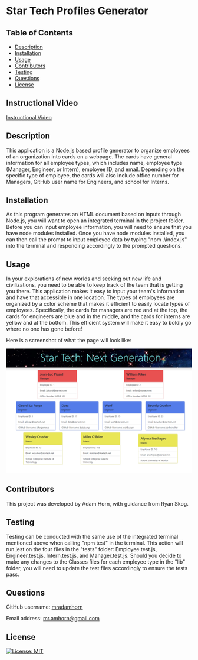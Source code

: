 # Star Tech Profiles Generator

## Table of Contents
- [Description](#description)
- [Installation](#installation)
- [Usage](#usage)
- [Contributors](#contributors)
- [Testing](#testing)
- [Questions](#questions)
- [License](#license)

## Instructional Video
[Instructional Video](https://drive.google.com/file/d/1Wa_Lo4BhqAqUVIBHqLvVoCBXCohMMw2L/view?usp=sharing)

## Description
This application is a Node.js based profile generator to organize employees of an organization into cards on a webpage. The cards have general information for all employee types, which includes name, employee type (Manager, Engineer, or Intern), employee ID, and email. Depending on the specific type of employee, the cards will also include office number for Managers, GitHub user name for Engineers, and school for Interns. 

## Installation
As this program generates an HTML document based on inputs through Node.js, you will want to open an integrated terminal in the project folder. Before you can input employee information, you will need to ensure that you have node modules installed. Once you have node modules installed, you can then call the prompt to input employee data by typing "npm .\index.js" into the terminal and responding accordingly to the prompted questions. 

## Usage
In your explorations of new worlds and seeking out new life and civilizations, you need to be able to keep track of the team that is getting you there. This application makes it easy to input your team's information and have that accessible in one location. The types of employees are organized by a color scheme that makes it efficient to easily locate types of employees. Specifically, the cards for managers are red and at the top, the cards for engineers are blue and in the middle, and the cards for interns are yellow and at the bottom. This efficient system will make it easy to boldly go where no one has gone before!

Here is a screenshot of what the page will look like:

![Screenshot of employee cards on page](./dist/assets/startech-screenshot.png)

## Contributors
This project was developed by Adam Horn, with guidance from Ryan Skog.

## Testing
Testing can be conducted with the same use of the integrated terminal mentioned above when calling "npm test" in the terminal. This action will run jest on the four files in the "tests" folder: Employee.test.js, Engineer.test.js, Intern.test.js, and Manager.test.js. Should you decide to make any changes to the Classes files for each employee type in the "lib" folder, you will need to update the test files accordingly to ensure the tests pass. 

## Questions
GitHub username: [mradamhorn](https://github.com/mradamhorn)

Email address: mr.amhorn@gmail.com

## License
[![License: MIT](https://img.shields.io/badge/License-MIT-yellow.svg)](https://opensource.org/licenses/MIT)